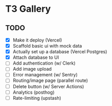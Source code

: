 # T3 Gallery

## TODO

- [x] Make it deploy (Vercel)
- [x] Scaffold basic ui with mock data
- [x] Actually set up a database (Vercel Postgres)
- [x] Attach database to UI
- [ ] Add authentication (w/ Clerk)
- [ ] Add image upload
- [ ] Error management (w/ Sentry)
- [ ] Routing/image page (parallel route)
- [ ] Delete button (w/ Server Actions)
- [ ] Analytics (posthog)
- [ ] Rate-limiting (upstash)
